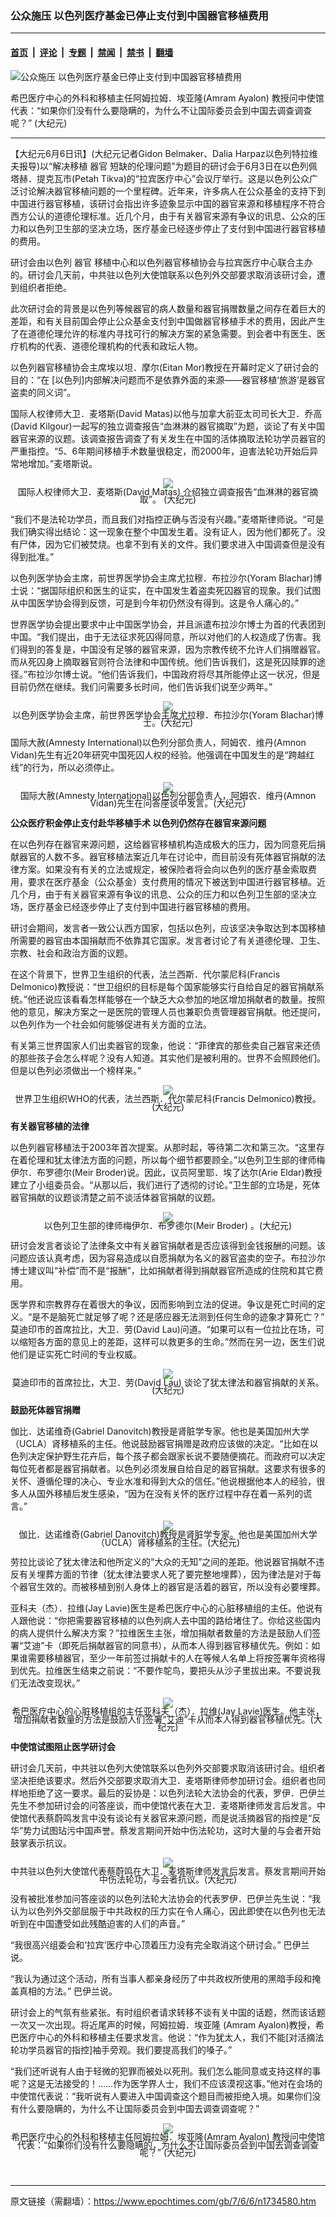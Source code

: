 ### 公众施压 以色列医疗基金已停止支付到中国器官移植费用

---

#### [首页](../../../..?n1734580) &nbsp;|&nbsp; [评论](../../../../../epoch-comment?n1734580) &nbsp;|&nbsp; [专题](../../../../../epoch-special?n1734580) &nbsp;|&nbsp; [禁闻](../../../../../epoch-news?n1734580) &nbsp;|&nbsp; [禁书](../../../../../books?n1734580) &nbsp;|&nbsp; [翻墙](https://github.com/gfw-breaker/nogfw/blob/master/README.md?n1734580)


<div><img alt="公众施压 以色列医疗基金已停止支付到中国器官移植费用" class="attachment-djy_600_400 size-djy_600_400 wp-post-image" src="https://i.epochtimes.com/assets/uploads/2007/06/706051453541934-600x400.jpg"/>
<div class="caption">
 <p>
  希巴医疗中心的外科和移植主任阿姆拉姆．埃亚隆(Amram Ayalon) 教授问中使馆代表：“如果你们没有什么要隐瞒的，为什么不让国际委员会到中国去调查调查呢？” (大纪元)
 </p>
</div></div><hr/><div class="post_content" id="artbody" itemprop="articleBody">
 <!-- article content begin -->
 <p>
  【大纪元6月6日讯】(大纪元记者Gidon Belmaker、Dalia Harpaz以色列特拉维夫报导)以“解决移植
  <ok href="https://www.epochtimes.com/gb/tag/%E5%99%A8%E5%AE%98.html">
   器官
  </ok>
  短缺的伦理问题”为题目的研讨会于6月3日在以色列佩塔赫．提克瓦市(Petah Tikva)的“拉宾医疗中心”会议厅举行。这是以色列公众广泛讨论解决器官移植问题的一个里程碑。近年来，许多病人在公众基金的支持下到中国进行器官移植，该研讨会指出许多迹象显示中国的器官来源和移植程序不符合西方公认的道德伦理标准。近几个月，由于有关器官来源有争议的讯息、公众的压力和以色列卫生部的坚决立场，医疗基金已经逐步停止了支付到中国进行器官移植的费用。
 </p>
 <p>
  研讨会由以色列
  <ok href="https://www.epochtimes.com/gb/tag/%E5%99%A8%E5%AE%98.html">
   器官
  </ok>
  移植中心和以色列器官移植协会与拉宾医疗中心联合主办的。研讨会几天前，中共驻以色列大使馆联系以色列外交部要求取消该研讨会，遭到组织者拒绝。
 </p>
 <p>
  此次研讨会的背景是以色列等候器官的病人数量和器官捐赠数量之间存在着巨大的差距，和有关目前国会停止公众基金支付到中国做器官移植手术的费用，因此产生了在道德伦理允许的标准内寻找可行的解决方案的紧急需要。到会者中有医生、医疗机构的代表、道德伦理机构的代表和政坛人物。
 </p>
 <p>
  以色列器官移植协会主席埃以坦．摩尔(Eitan Mor)教授在开幕时定义了研讨会的目的：“在 [以色列]内部解决问题而不是依靠外面的来源——器官移植‘旅游’是器官盗卖的同义词”。
 </p>
 <p>
  国际人权律师大卫．麦塔斯(David Matas)以他与加拿大前亚太司司长大卫．乔高(David Kilgour)一起写的独立调查报告“血淋淋的器官摘取”为题，谈论了有关中国器官来源的议题。该调查报告调查了有关发生在中国的活体摘取法轮功学员器官的严重指控。“5、6年期间移植手术数量很稳定，而2000年，迫害法轮功开始后异常地增加。”麦塔斯说。
 </p>
 <div style="line-height:90%;text-align:center">
  <ok href="/i6/706051453491934.jpg">
   <img src="/i6/706051453491934--ss.jpg"/>
  </ok>
  <br/>
  <span class="bn12">
   国际人权律师大卫．麦塔斯(David Matas) 介绍独立调查报告“血淋淋的器官摘取”。 (大纪元)
  </span>
 </div>
 <p>
  “我们不是法轮功学员，而且我们对指控正确与否没有兴趣。”麦塔斯律师说。“可是我们确实得出结论：这一现象在整个中国发生着。没有证人，因为他们都死了。没有尸体，因为它们被焚烧。也拿不到有关的文件。我们要求进入中国调查但是没有得到批准。”
 </p>
 <p>
  以色列医学协会主席，前世界医学协会主席尤拉穆．布拉沙尔(Yoram Blachar)博士说：“据国际组织和医生的证实，在中国发生着盗卖死囚器官的现象。我们试图从中国医学协会得到反馈，可是到今年初仍然没有得到。这是令人痛心的。”
 </p>
 <p>
  世界医学协会提出要求中止中国医学协会，并且派遣布拉沙尔博士为首的代表团到中国。“我们提出，由于无法征求死囚得同意，所以对他们的人权造成了伤害。我们得到的答复是，中国没有足够的器官来源，因为宗教传统不允许人们捐赠器官。而从死囚身上摘取器官则符合法律和中国传统。他们告诉我们，这是死囚赎罪的途径。”布拉沙尔博士说。“他们告诉我们，中国政府将尽其所能停止这一状况，但是目前仍然在继续。我们问需要多长时间，他们告诉我们说至少两年。”
 </p>
 <p>
  <div style="line-height:90%;text-align:center">
   <ok href="/i6/706051507501934.jpg">
    <img src="/i6/706051507501934--ss.jpg"/>
   </ok>
   <br/>
   <span class="bn12">
    以色列医学协会主席，前世界医学协会主席尤拉穆．布拉沙尔(Yoram Blachar)博士。(大纪元)
   </span>
  </div>
  <p>
   国际大赦(Amnesty International)以色列分部负责人，阿姆农．维丹(Amnon Vidan)先生有近20年研究中国死囚人权的经验。他强调在中国发生的是“跨越红线”的行为，所以必须停止。
  </p>
  <div style="line-height:90%;text-align:center">
   <ok href="/i6/706051451371934.jpg">
    <img src="/i6/706051451371934--ss.jpg"/>
   </ok>
   <br/>
   <span class="bn12">
    国际大赦(Amnesty International)以色列分部负责人，阿姆农．维丹(Amnon Vidan)先生在问答座谈中发言。(大纪元)
   </span>
  </div>
  <p>
   <b>
    公众医疗积金停止支付赴华移植手术 以色列仍然存在器官来源问题
   </b>
  </p>
  <p>
   在以色列存在器官来源问题，这给器官移植机构造成极大的压力，因为同意死后捐献器官的人数不多。器官移植法案近几年在讨论中，而目前没有死体器官捐献的法律方案。如果没有有关的立法或规定，被保险者将会向以色列的医疗基金索取费用，要求在医疗基金（公众基金）支付费用的情况下被送到中国进行器官移植。近几个月，由于有关器官来源有争议的讯息、公众的压力和以色列卫生部的坚决立场，医疗基金已经逐步停止了支付到中国进行器官移植的费用。
  </p>
  <p>
   研讨会期间，发言者一致公认西方国家，包括以色列，应该坚决争取达到本国移植所需要的器官由本国捐献而不依靠其它国家。发言者讨论了有关道德伦理、卫生、宗教、社会和政治方面的议题。
  </p>
  <p>
   在这个背景下，世界卫生组织的代表，法兰西斯．代尔蒙尼科(Francis Delmonico)教授说：“世卫组织的目标是每个国家能够实行自给自足的器官捐献系统。”他还说应该看看怎样能够在一个缺乏大众参加的地区增加捐献者的数量。按照他的意见，解决方案之一是医院的管理人员也兼职负责管理器官捐献。他还提问，以色列作为一个社会如何能够促进有关方面的立法。
  </p>
  <p>
   有关第三世界国家人们出卖器官的现象，他说：“菲律宾的那些卖自己器官来还债的那些孩子会怎么样呢？没有人知道。其实他们是被利用的。世界不会照顾他们。但是以色列必须做出一个榜样来。”
  </p>
  <div style="line-height:90%;text-align:center">
   <ok href="/i6/706051451531934.jpg">
    <img src="/i6/706051451531934--ss.jpg"/>
   </ok>
   <br/>
   <span class="bn12">
    世界卫生组织WHO的代表，法兰西斯．代尔蒙尼科(Francis Delmonico)教授。(大纪元)
   </span>
  </div>
  <p>
   <b>
    有关器官移植的法律
   </b>
  </p>
  <p>
   以色列器官移植法于2003年首次提案。从那时起，等待第二次和第三次。“这里存在着伦理和犹太律法方面的问题，所以每个细节都要顾全。”以色列卫生部的律师梅伊尔．布罗德尔(Meir Broder)说。因此，议员阿里耶．埃了达尔(Arie Eldar)教授建立了小组委员会。“从那以后，我们进行了透彻的讨论。”卫生部的立场是，死体器官捐献的议题谈清楚之前不谈活体器官捐献的议题。
  </p>
  <p>
   <div style="line-height:90%;text-align:center">
    <ok href="/i6/706051453521934.jpg">
     <img src="/i6/706051453521934--ss.jpg"/>
    </ok>
    <br/>
    <span class="bn12">
     以色列卫生部的律师梅伊尔．布罗德尔(Meir Broder) 。(大纪元)
    </span>
   </div>
   <p>
    研讨会发言者谈论了法律条文中有关器官捐献者是否应该得到金钱报酬的问题。该问题应该认真考虑，因为容易造成以自愿捐献为名义的器官盗卖的空子。布拉沙尔博士建议叫“补偿”而不是“报酬”，比如捐献者得到捐献器官所造成的住院和其它费用。
   </p>
   <p>
    医学界和宗教界存在着很大的争议，因而影响到立法的促进。争议是死亡时间的定义。“是不是脑死亡就足够了呢？还是感应器无法测到任何生命的迹象才算死亡？” 莫迪印市的首席拉比，大卫．劳(David Lau)问道。“如果可以有一位拉比在场，可以缩短各方面的意见上的差距，这样可以救更多的生命。”然而在另一边，医生们说他们是证实死亡时间的专业权威。
   </p>
   <div style="line-height:90%;text-align:center">
    <ok href="/i6/706051532421934.jpg">
     <img src="/i6/706051532421934--ss.jpg"/>
    </ok>
    <br/>
    <span class="bn12">
     莫迪印市的首席拉比，大卫．劳(David Lau) 谈论了犹太律法和器官捐献的关系。 (大纪元)
    </span>
   </div>
   <p>
    <b>
     鼓励死体器官捐赠
    </b>
   </p>
   <p>
    伽比．达诺维奇(Gabriel Danovitch)教授是肾脏学专家。他也是美国加州大学（UCLA）肾移植系的主任。他说鼓励器官捐赠是政府应该做的决定。“比如在以色列决定保护野生花卉后，每个孩子都会跟家长说不要随便摘花。而政府可以决定每位死者都是器官捐献者。以色列必须发展自给自足的器官捐献。这要求有很多的关怀、遵循伦理的决心、专业水准和得到大众的信任。”他说根据他本人的经验，很多人从国外移植后发生感染，“因为在没有关怀的医疗过程中存在着一系列的谎言。”
   </p>
   <div style="line-height:90%;text-align:center">
    <ok href="/i6/706051451511934.jpg">
     <img src="/i6/706051451511934--ss.jpg"/>
    </ok>
    <br/>
    <span class="bn12">
     伽比．达诺维奇(Gabriel Danovitch)教授是肾脏学专家。他也是美国加州大学（UCLA）肾移植系的主任。(大纪元)
    </span>
   </div>
   <p>
    劳拉比谈论了犹太律法和他所定义的“大众的无知”之间的差距。他说器官捐献不违反有关埋葬方面的节律（犹太律法要求人死了要完整地埋葬），因为律法是对于每个器官生效的。而被移植到别人身体上的器官是活着的器官，所以没有必要埋葬。
   </p>
   <p>
    亚科夫（杰）．拉维(Jay Lavie)医生是希巴医疗中心的心脏移植组的主任。他说有人跟他说：“你把需要器官移植的以色列病人去中国的路给堵住了。你给这些国内的病人提供什么解决方案？”拉维医生主张，增加捐献者数量的方法是鼓励人们签署“艾迪”卡（即死后捐献器官的同意书），从而本人得到器官移植优先。例如：如果谁需要移植器官，至少一年前签过捐献卡的人在等候人名单上将按签署年资格得到优先。拉维医生结束之前说：“不要作鸵鸟，要把头从沙子里拔出来。不要说我们无法改变现状。”
   </p>
   <div style="line-height:90%;text-align:center">
    <ok href="/i6/706051453421934.jpg">
     <img src="/i6/706051453421934--ss.jpg"/>
    </ok>
    <br/>
    <span class="bn12">
     希巴医疗中心的心脏移植组的主任亚科夫（杰）．拉维(Jay Lavie)医生。他主张，增加捐献者数量的方法是鼓励人们签署“艾迪”卡从而本人得到器官移植优先。(大纪元)
    </span>
   </div>
   <p>
    <b>
     中使馆试图阻止医学研讨会
    </b>
   </p>
   <p>
    研讨会几天前，中共驻以色列大使馆联系以色列外交部要求取消该研讨会。组织者坚决拒绝该要求。然后外交部要求取消大卫．麦塔斯律师参加研讨会。组织者也同样地拒绝了这一要求。最后的妥协是：以色列法轮大法协会的代表，罗伊．巴伊兰先生不参加研讨会的问答座谈，而中使馆代表在大卫．麦塔斯律师发言后发言。中使馆代表蔡蔚鸣发言中没有谈论有关器官来源问题，而是说活摘器官的指控是“反华”势力试图玷污中国声誉。蔡发言期间开始中伤法轮功，这时大量的与会者开始鼓掌表示抗议。
   </p>
   <div style="line-height:90%;text-align:center">
    <ok href="/i6/706051451481934.jpg">
     <img src="/i6/706051451481934--ss.jpg"/>
    </ok>
    <br/>
    <span class="bn12">
     中共驻以色列大使馆代表蔡蔚鸣在大卫．麦塔斯律师发言后发言。蔡发言期间开始中伤法轮功，与会者抗议。(大纪元)
    </span>
   </div>
   <p>
    没有被批准参加问答座谈的以色列法轮大法协会的代表罗伊．巴伊兰先生说：“我认为以色列外交部屈服于中共政权的压力实在令人痛心，因此即使在以色列也无法听到在中国遭受如此残酷迫害的人们的声音。”
   </p>
   <p>
    “我很高兴组委会和‘拉宾’医疗中心顶着压力没有完全取消这个研讨会。” 巴伊兰说。
   </p>
   <p>
    “我认为通过这个活动，所有当事人都亲身经历了中共政权所使用的黑暗手段和掩盖真相的方法。” 巴伊兰说。
   </p>
   <p>
    研讨会上的气氛有些紧张。有时组织者请求转移不谈有关中国的话题，然而该话题一次又一次出现。将近尾声的时候，阿姆拉姆．埃亚隆 (Amram Ayalon)教授，希巴医疗中心的外科和移植主任要求发言。他说：“作为犹太人，我们不能[对活摘法轮功学员器官的指控]袖手旁观。我们要提高我们的嗓子。”
   </p>
   <p>
    “我们还听说有人由于轻微的犯罪而被处以死刑。我们怎么能同意或支持这样的事呢？这是无法接受的！……作为医学界人士，我们不应该漠视这事。”他对在会场的中使馆代表说：“我听说有人要进入中国调查这个题目而被拒绝入境。如果你们没有什么要隐瞒的，为什么不让国际委员会到中国去调查调查呢？”
   </p>
   <p>
    <div style="line-height:90%;text-align:center">
     <ok href="/i6/706051453541934.jpg">
      <img src="/i6/706051453541934--ss.jpg"/>
     </ok>
     <br/>
     <span class="bn12">
      希巴医疗中心的外科和移植主任阿姆拉姆．埃亚隆(Amram Ayalon) 教授问中使馆代表：“如果你们没有什么要隐瞒的，为什么不让国际委员会到中国去调查调查呢？” (大纪元)
     </span>
    </div>
    <p>
     <font color="#ffffff">
      (http://www.dajiyuan.com)
     </font>
    </p>
    <!-- article content end -->
    <div id="below_article_ad">
    </div>
   </p>
  </p>
 </p>
</div>


---

原文链接（需翻墙）：https://www.epochtimes.com/gb/7/6/6/n1734580.htm
